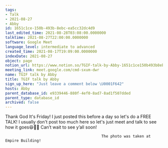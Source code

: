 ```yaml
---
tags:
- Talk
- 2021-08-27
- Abby
id: 1651c1ce-150b-493b-8ebc-ea5cc32dc4d9
last_edited_time: 2021-08-28T03:08:00.0000000
talktime: 2021-08-27T22:00:00.0000000
software: Google Meet
language_level: intermediate to advanced
created_time: 2021-08-17T19:09:00.0000000
indexDate: 2021-08-27
object: page
notion_url: https://www.notion.so/TGIF-talk-by-Abby-1651c1ce150b493b8ebcea5cc32dc4d9
meeting_link: meet.google.com/cmd-sxum-dwr
name: TGIF talk by Abby
title: TGIF talk by Abby
sign_up_here: "Just leave a comment below \U0001F642"
hosts: Abby
parent_database_id: e9339446-880f-4ef0-8ad7-8ad1f507dded
parent_type: database_id
archived: false
---
```




Thank God It's Friday! I just posted this before a day so let's do a FREE TALK!
I usually don't post too much here so let's just meet and talk to see how it goes😆👍🏻
Can’t wait to see y’all soon!



                                               The photo was taken at Empire Building!












